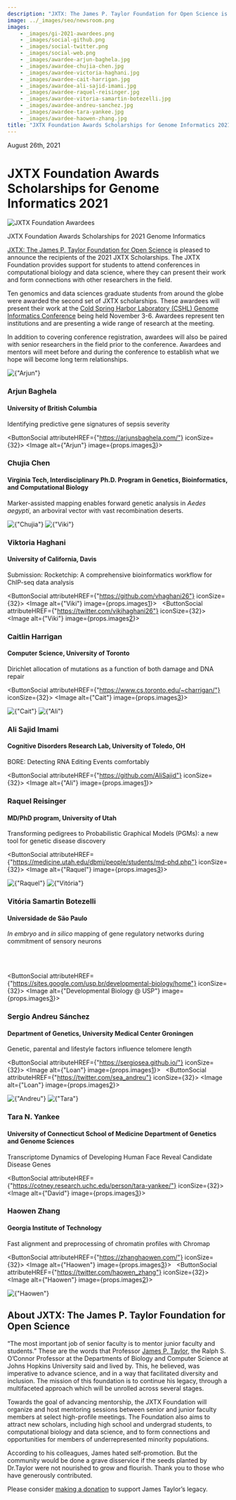```yaml
---
description: "JXTX: The James P. Taylor Foundation for Open Science is pleased to announce the 2021 scholarship recipients."
image: ../_images/seo/newsroom.png
images:
    - _images/gi-2021-awardees.png
    - _images/social-github.png
    - _images/social-twitter.png
    - _images/social-web.png
    - _images/awardee-arjun-baghela.jpg
    - _images/awardee-chujia-chen.jpg 
    - _images/awardee-victoria-haghani.jpg
    - _images/awardee-cait-harrigan.jpg
    - _images/awardee-ali-sajid-imami.jpg
    - _images/awardee-raquel-reisinger.jpg
    - _images/awardee-vitoria-samartin-botezelli.jpg
    - _images/awardee-andreu-sanchez.jpg 
    - _images/awardee-tara-yankee.jpg 
    - _images/awardee-haowen-zhang.jpg 
title: "JXTX Foundation Awards Scholarships for Genome Informatics 2021"
---
```


<Date>August 26th, 2021</Date>

# JXTX Foundation Awards Scholarships for Genome Informatics 2021

<Image alt="JXTX Foundation Awardees" image={props.images[0]}></Image>
<figcaption>JXTX Foundation Awards Scholarships for 2021 Genome Informatics</figcaption>

[JXTX: The James P. Taylor Foundation for Open Science][1] is pleased to announce the recipients of the 2021 JXTX Scholarships. The JXTX Foundation provides support for students to attend conferences in computational biology and data science, where they can present their work and form connections with other researchers in the field.

Ten genomics and data sciences graduate students from around the globe were awarded the second set of JXTX scholarships. These awardees will present their work at the [Cold Spring Harbor Laboratory (CSHL) Genome Informatics Conference][2] being held November 3-6. Awardees represent ten institutions and are presenting a wide range of research at the meeting.

In addition to covering conference registration, awardees will also be paired with senior researchers in the field prior to the conference. Awardees and mentors will meet before and during the conference to establish what we hope will become long term relationships.

<Awardees>
<GridUnus>

<!-- Arjun -->
<Awardee>
<Image alt={"Arjun"} image={props.images[4]}></Image>
<AwardeeContent>
<h3>Arjun Baghela</h3>
<h4>University of British Columbia</h4>

Identifying predictive gene signatures of sepsis severity

<ButtonSocial attributeHREF={"https://arjunsbaghela.com/"} iconSize={32}>
<Image alt={"Arjun"} image={props.images[3]}></Image>
</ButtonSocial>

</AwardeeContent>
</Awardee>


<!-- Chujia -->
<Awardee>
<AwardeeContent>
<h3>Chujia Chen</h3>
<h4>Virginia Tech, Interdisciplinary Ph.D. Program in Genetics, Bioinformatics, and Computational Biology</h4>

Marker-assisted mapping enables forward genetic analysis in <em>Aedes aegypti</em>, an arboviral vector with vast recombination deserts.

</AwardeeContent>
<Image alt={"Chujia"} image={props.images[5]}></Image>
</Awardee>


<!-- Viktoria Haghani -->
<Awardee>
<Image alt={"Viki"} image={props.images[6]}></Image>
<AwardeeContent>
<h3>Viktoria Haghani </h3>
<h4>University of California, Davis</h4>

Submission: Rocketchip: A comprehensive bioinformatics workflow for ChIP-seq data analysis

<ButtonSocial attributeHREF={"https://github.com/vhaghani26"} iconSize={32}>
<Image alt={"Viki"} image={props.images[1]}></Image>
</ButtonSocial>
&nbsp;
<ButtonSocial attributeHREF={"https://twitter.com/vikihaghani26"} iconSize={32}>
<Image alt={"Viki"} image={props.images[2]}></Image>
</ButtonSocial>

</AwardeeContent>
</Awardee>


<!-- Cait -->
<Awardee>
<AwardeeContent>
<h3>Caitlin Harrigan</h3>
<h4>Computer Science, University of Toronto</h4>

Dirichlet allocation of mutations as a function of both damage and DNA repair

<ButtonSocial attributeHREF={"https://www.cs.toronto.edu/~charrigan/"} iconSize={32}>
<Image alt={"Cait"} image={props.images[3]}></Image>
</ButtonSocial>

</AwardeeContent>
<Image alt={"Cait"} image={props.images[7]}></Image>
</Awardee>


<!-- Ali -->
<Awardee>
<Image alt={"Ali"} image={props.images[8]}></Image>
<AwardeeContent>
<h3>Ali Sajid Imami</h3>
<h4>Cognitive Disorders Research Lab, University of Toledo, OH</h4>

BORE: Detecting RNA Editing Events comfortably

<ButtonSocial attributeHREF={"https://github.com/AliSajid"} iconSize={32}>
<Image alt={"Ali"} image={props.images[1]}></Image>
</ButtonSocial>

</AwardeeContent>
</Awardee>


<!-- Raquel Reisinger -->

<Awardee>
<AwardeeContent>
<h3>Raquel Reisinger</h3>
<h4>MD/PhD program, University of Utah</h4>

Transforming pedigrees to Probabilistic Graphical Models (PGMs): a new tool for genetic disease discovery

<ButtonSocial attributeHREF={"https://medicine.utah.edu/dbmi/people/students/md-phd.php"} iconSize={32}>
<Image alt={"Raquel"} image={props.images[3]}></Image>
</ButtonSocial>

</AwardeeContent>
<Image alt={"Raquel"} image={props.images[9]}></Image>
</Awardee>


<!-- Vitoria -->
<Awardee>
<Image alt={"Vitória"} image={props.images[10]}></Image>
<AwardeeContent>
<h3>Vitória Samartin Botezelli</h3>
<h4>Universidade de São Paulo</h4>

<em>In embryo</em> and <em>in silico</em> mapping of gene regulatory networks during commitment of sensory neurons

<br /><br />

<ButtonSocial attributeHREF={"https://sites.google.com/usp.br/developmental-biology/home"} iconSize={32}>
<Image alt={"Developmental Biology @ USP"} image={props.images[3]}></Image>
</ButtonSocial>

</AwardeeContent>
</Awardee>


<!-- Sergio Andreu Sánchez -->
<Awardee>
<AwardeeContent>
<h3>Sergio Andreu Sánchez</h3>
<h4>Department of Genetics, University Medical Center Groningen</h4>

Genetic, parental and lifestyle factors influence telomere length

<ButtonSocial attributeHREF={"https://sergiosea.github.io/"} iconSize={32}>
<Image alt={"Loan"} image={props.images[1]}></Image>
</ButtonSocial>
&nbsp;
<ButtonSocial attributeHREF={"https://twitter.com/sea_andreu"} iconSize={32}>
<Image alt={"Loan"} image={props.images[2]}></Image>
</ButtonSocial>

</AwardeeContent>
<Image alt={"Andreu"} image={props.images[11]}></Image>
</Awardee>


<!-- Tara -->
<Awardee>
<Image alt={"Tara"} image={props.images[12]}></Image>
<AwardeeContent>
<h3>Tara N. Yankee</h3>
<h4>University of Connecticut School of Medicine Department of Genetics and Genome Sciences</h4>

Transcriptome Dynamics of Developing Human Face Reveal Candidate Disease Genes

<ButtonSocial attributeHREF={"https://cotney.research.uchc.edu/person/tara-yankee/"} iconSize={32}>
<Image alt={"David"} image={props.images[3]}></Image>
</ButtonSocial>

</AwardeeContent>
</Awardee>


<!-- Haowen Zhang -->
<Awardee>
<AwardeeContent>
<h3>Haowen Zhang</h3>
<h4>Georgia Institute of Technology</h4>

Fast alignment and preprocessing of chromatin profiles with Chromap

<ButtonSocial attributeHREF={"https://zhanghaowen.com/"} iconSize={32}>
<Image alt={"Haowen"} image={props.images[3]}></Image>
</ButtonSocial>
&nbsp;
<ButtonSocial attributeHREF={"https://twitter.com/haowen_zhang"} iconSize={32}>
<Image alt={"Haowen"} image={props.images[2]}></Image>
</ButtonSocial>

</AwardeeContent>
<Image alt={"Haowen"} image={props.images[13]}></Image>
</Awardee>

</GridUnus>
</Awardees>

## About JXTX: The James P. Taylor Foundation for Open Science

“The most important job of senior faculty is to mentor junior faculty and students.” These are the words that Professor [James P. Taylor][3], the Ralph S. O’Connor Professor at the Departments of Biology and Computer Science at Johns Hopkins University said and lived by. This, he believed, was imperative to advance science, and in a way that facilitated diversity and inclusion. The mission of this foundation is to continue his legacy, through a multifaceted approach which will be unrolled across several stages.

Towards the goal of advancing mentorship, the JXTX Foundation will organize and host mentoring sessions between senior and junior faculty members at select high-profile meetings. The Foundation also aims to attract new scholars, including high school and undergrad students, to computational biology and data science, and to form connections and opportunities for members of underrepresented minority populations.

According to his colleagues, James hated self-promotion. But the community would be done a grave disservice if the seeds planted by Dr.Taylor were not nourished to grow and flourish. Thank you to those who have generously contributed.

Please consider [making a donation][4] to support James Taylor’s legacy.

[1]: /about
[2]: https://meetings.cshl.edu/meetings.aspx?meet=info&year=21
[3]: https://galaxyproject.org/jxtx/
[4]: https://give.communityfunded.com/o/eberly/i/eberly-college-of-science/s/jtech#CommunityI39hubL9i
